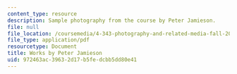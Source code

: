 ```yaml
---
content_type: resource
description: Sample photography from the course by Peter Jamieson.
file: null
file_location: /coursemedia/4-343-photography-and-related-media-fall-2002/972463ac39632d17b5fedcbb5dd80e41_peter.pdf
file_type: application/pdf
resourcetype: Document
title: Works by Peter Jamieson
uid: 972463ac-3963-2d17-b5fe-dcbb5dd80e41
---
```

